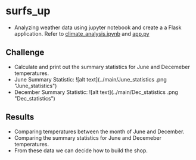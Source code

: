 # surfs_up
- Analyzing weather data using jupyter notebook and create a a Flask application. Refer to [climate_analysis.ipynb](../main/climate_analysis.ipynb) and [app.py](../main/app.py)

## Challenge
- Calculate and print out the summary statistics for June and  Decemeber temperatures.
- June Summary Statistic:
![alt text](../main/June_statistics .png "June_statistics")
- December Summary Statistic:
![alt text](../main/Dec_statistics .png "Dec_statistics")

## Results
- Comparing temperatures between the month of June and December.
- Comparing the summary statistics for June and  Decemeber temperatures.
-  From these data we can decide how to build the shop.
